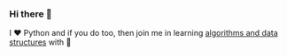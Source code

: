 ### Hi there 👋

I ❤️ Python and if you do too, then join me in learning [algorithms and data structures](https://github.com/vzhydkov/py-learning#algorithms-and-data-structures-using-python) with 🐍
